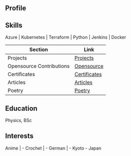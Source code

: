 ## Profile

## Skills
Azure | Kubernetes | Terraform | Python | Jenkins | Docker

| Section                   | Link                          |
|---------------------------|-------------------------------|
| Projects                  | [Projects](/projects.md)      |
| Opensource Contributions  | [Opensource](/opensource.md)  |
| Certificates              | [Certificates](/certificates.md) |
| Articles                  | [Articles](/articles.md)      |
| Poetry                    | [Poetry](/poetry.md)          |

## Education
Physics, BSc

## Interests
Anime | - Crochet | - German | - Kyoto - Japan
